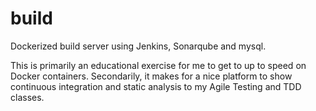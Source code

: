 # build
Dockerized build server using Jenkins, Sonarqube and mysql.

This is primarily an educational exercise for me to get to up to speed on Docker containers. Secondarily, it makes for a nice platform to show continuous integration and static analysis to my Agile Testing and TDD classes.

